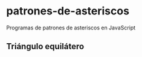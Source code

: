 # patrones-de-asteriscos
Programas de patrones de asteriscos en JavaScript

## Triángulo equilátero

